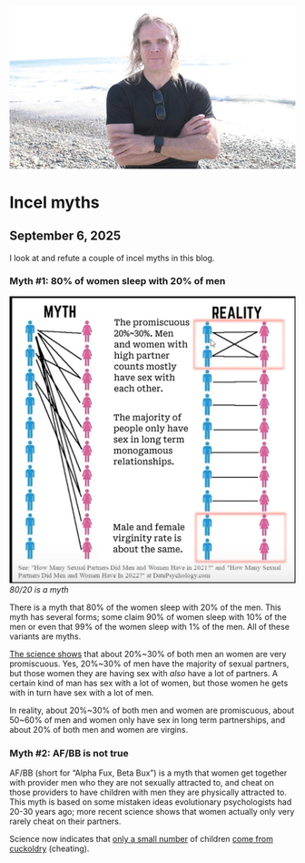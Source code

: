 ![blogpic](pics/2024-05-01.jpg)
# Incel myths
## September 6, 2025

I look at and refute a couple of incel myths in this blog.

### Myth #1: 80% of women sleep with 20% of men
![widepic](pics/8020isMyth.png)
_80/20 is a myth_

There is a myth that 80% of the women sleep with 20% of the men.  This
myth has several forms; some claim 90% of women sleep with 10% of the
men or even that 99% of the women sleep with 1% of the men.  All of 
these variants are myths.

[The science shows](https://archive.ph/wuBvu) that about 20%~30% of both
men an women are very promiscuous. Yes, 20%~30% of men have the majority
of sexual partners, but those women they are having sex with _also_ have
a lot of partners.  A certain kind of man has sex with a lot of women,
but those women he gets with in turn have sex with a lot of men.

In reality, about 20%~30% of both men and women are promiscuous, about 
50~60% of men and women only have sex in long term partnerships, and about
20% of both men and women are virgins.

### Myth #2: AF/BB is not true

AF/BB (short for “Alpha Fux, Beta Bux”) is a myth that women get together
with provider men who they are not sexually attracted to, and cheat on
those providers to have children with men they are physically attracted to.
This myth is based on some mistaken ideas evolutionary psychologists had
20-30 years ago; more recent science shows that women actually only very
rarely cheat on their partners.

Science now indicates that [only a small number](https://archive.today/20170320112236/http://rspb.royalsocietypublishing.org/content/280/1772/20132400)
of children [come from cuckoldry](https://www.ncbi.nlm.nih.gov/pmc/articles/PMC4611233) 
(cheating). 

